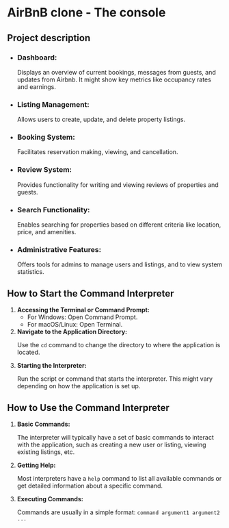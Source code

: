 <!DOCTYPE html>
<html lang="en">
<head>
  <meta charset="UTF-8">
  <meta name="viewport" content="width=device-width, initial-scale=1.0">
</head>
<body>
  <h1>AirBnB clone - The console</h1>

<h2>Project description</h2>

<ul>
  <li>
      <h3>Dashboard:</h3>
      <p>Displays an overview of current bookings, messages from guests, and updates from Airbnb. 
      It might show key metrics like occupancy rates and earnings.</p>
  </li>

  <li>
      <h3>Listing Management:</h3> 
      <p>Allows users to create, update, and delete property listings.</p>
  </li>

  <li>
      <h3>Booking System:</h3>
      <p>Facilitates reservation making, viewing, and cancellation.</p>
  </li>

  <li>
      <h3>Review System:</h3>
      <p>Provides functionality for writing and viewing reviews of properties and guests.</p>
  </li>

  <li>
      <h3>Search Functionality:</h3>
      <p>Enables searching for properties based on different criteria like location, price, and amenities.</p>
  </li>

  <li>
      <h3>Administrative Features:</h3>
      <p>Offers tools for admins to manage users and listings, and to view system statistics.</p>
  </li>
</ul>

<h2>How to Start the Command Interpreter</h2>
<ol>
    <li>
        <strong>Accessing the Terminal or Command Prompt:</strong>
        <ul>
            <li>For Windows: Open Command Prompt.</li>
            <li>For macOS/Linux: Open Terminal.</li>
        </ul>
    </li>
    <li>
        <strong>Navigate to the Application Directory:</strong>
        <p>Use the <code>cd</code> command to change the directory to where the application is located.</p>
    </li>
    <li>
        <strong>Starting the Interpreter:</strong>
        <p>Run the script or command that starts the interpreter. This might vary depending on how the application is set up.</p>
    </li>
</ol>

<h2>How to Use the Command Interpreter</h2>
<ol>
    <li>
        <strong>Basic Commands:</strong>
        <p>The interpreter will typically have a set of basic commands to interact with the application, such as creating a new user or listing, viewing existing listings, etc.</p>
    </li>
    <li>
        <strong>Getting Help:</strong>
        <p>Most interpreters have a <code>help</code> command to list all available commands or get detailed information about a specific command.</p>
    </li>
    <li>
        <strong>Executing Commands:</strong>
        <p>Commands are usually in a simple format: <code>command argument1 argument2 ...</code></p>
    </li>
</ol>
</body>
</html>